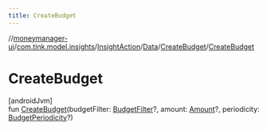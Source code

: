 ```yaml
---
title: CreateBudget
---
```

//[moneymanager-ui](../../../../../index.html)/[com.tink.model.insights](../../../index.html)/[InsightAction](../../index.html)/[Data](../index.html)/[CreateBudget](index.html)/[CreateBudget](-create-budget.html)



# CreateBudget



[androidJvm]\
fun [CreateBudget](-create-budget.html)(budgetFilter: [BudgetFilter](../../../../com.tink.model.budget/index.html#-2018963458%2FClasslikes%2F1000845458)?, amount: [Amount](../../../../com.tink.model.misc/-amount/index.html)?, periodicity: [BudgetPeriodicity](../../../../com.tink.model.budget/index.html#-756637127%2FClasslikes%2F1000845458)?)




